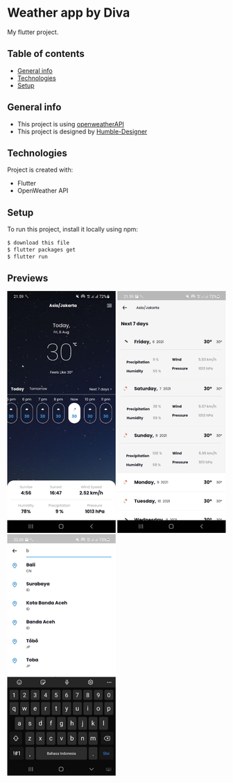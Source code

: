 # Weather app by Diva

My flutter project.

## Table of contents
* [General info](#general-info)
* [Technologies](#technologies)
* [Setup](#setup)

## General info
* This project is using <a name="aa" href="https://openweathermap.org/api">openweatherAPI</a>
* This project is designed by <a name="aaaa" href="https://dribbble.com/humble-designer">Humble-Designer</a>
	
## Technologies
Project is created with:
* Flutter
* OpenWeather API
	
## Setup
To run this project, install it locally using npm:

```
$ download this file
$ flutter packages get
$ flutter run
```
## Previews

<img src="assets/image1.jpeg" width="250"> <img src="assets/image2.jpeg" width="250"> <img src="assets/image3.jpeg" width="250">